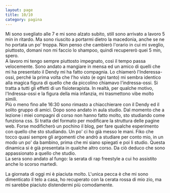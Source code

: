 ```yaml
--- 
layout: page
title: 10/10
category: pagina
---
```


Mi sono svegliato alle 7 e mi sono alzato subito, still sono arrivato a lavoro 5
min in ritardo. Ma sono riuscito a portarmi dietro la macedonia, anche se ne ho
portata un po' troppa. Non penso che cambierò l'orario in cui mi sveglio,
piuttosto, domani non mi faccio lo shampoo, quindi recupererò quei 5 min, spero.  
A lavoro mi tengo sempre piuttosto impegnato, così il tempo passa velocemente.
Sono andato a mangiare in mensa ed un amico di quelli che mi ha presentato il
Dendy mi ha fatto compagnia. Lo chiamerò l'Inderessa-ossi, perché la prima volta
che l'ho visto (e ogni tanto) mi sembra identico
alla magica figura di quello che da piccolino chiamavo l'indressa-ossi. Si
tratta a tutti gli effetti di un fisioterapista. In realtà, per qualche motivo,
l'Indressa-ossi e la figura della mia infanzia, mi trasmettono vibe molto
simili.  
Più o meno fino alle 16:30 sono rimasto a chiacchierare con il Dendy ed il
solito gruppo di amici. Dopo sono andato in aula studio. Dal momento che a
lezione i miei compagni di corso non hanno fatto molto, sto studiando come
funziona css. Si tratta del formato per modificare la struttura delle pagine
web. Forse modificherò un pochino il blog, per fare qualche esperimento con
quello che sto studiando. Un po' ci ho già messo le mani. Fiko che tocco quasi
sempre gli argomenti che andrò a studiare per conto mio, in un modo un po' da
bambino, prima che mi siano spiegati e poi li studio. Questa dinamica si è già
presentata in qualche altro corso. Da ciò deduco che sono appassionato a quello
che studio.  
La sera sono andato al fungo: la serata di rap freestyle a cui ho assistito
anche lo scorso martedì.

La giornata di oggi mi è piaciuta molto. L'unica pecca è che mi sono dimenticato
il telo a casa, ho recuperato con la cerata rossa di mio zio, ma mi sarebbe
piaciuto distendermi più comodamente.

